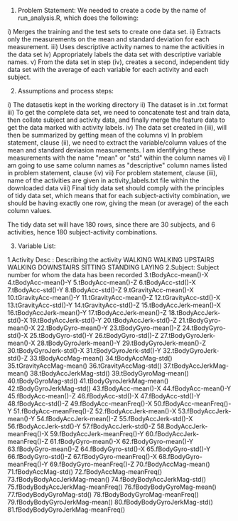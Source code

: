 1) Problem Statement: We needed to create a code by the name of run_analysis.R, which does the following:

i) Merges the training and the test sets to create one data set. ii) Extracts only the measurements on the mean and standard deviation for each measurement. iii) Uses descriptive activity names to name the activities in the data set iv) Appropriately labels the data set with descriptive variable names. v) From the data set in step (iv), creates a second, independent tidy data set with the average of each variable for each activity and each subject.

2) Assumptions and process steps:

i) The datasetis kept in the working directory ii) The dataset is in .txt format iii) To get the complete data set, we need to concatenate test and train data, then collate subject and activity data, and finally merge the feature data to get the data marked with activity labels. iv) The data set created in (iii), will then be summarized by getting mean of the columns v) In problem statement, clause (ii), we need to extract the variable/column values of the mean and standard deviasion measurements. I am identifying these measurements with the name "mean" or "std" within the column names vi) I am going to use same column names as "descriptive" column names listed in problem statement, clause (iv) vii) For problem statement, clause (iii), name of the activities are given in activity_labels.txt file within the downloaded data viii) Final tidy data set should comply with the principles of tidy data set, which means that for each subject-activity combination, we should be having exactly one row, giving the mean (or average) of the each column values.

The tidy data set will have 180 rows, since there are 30 subjects, and 6 activities, hence 180 subject-activity combinations.

3) Variable List:

1.Activity Desc : Describing the activity WALKING WALKING UPSTAIRS WALKING DOWNSTAIRS SITTING STANDING LAYING 2.Subject: Subject number for whom the data has been recorded 3.tBodyAcc-mean()-X 4.tBodyAcc-mean()-Y 5.tBodyAcc-mean()-Z 6.tBodyAcc-std()-X 7.tBodyAcc-std()-Y 8.tBodyAcc-std()-Z 9.tGravityAcc-mean()-X 10.tGravityAcc-mean()-Y 11.tGravityAcc-mean()-Z 12.tGravityAcc-std()-X 13.tGravityAcc-std()-Y 14.tGravityAcc-std()-Z 15.tBodyAccJerk-mean()-X 16.tBodyAccJerk-mean()-Y 17.tBodyAccJerk-mean()-Z 18.tBodyAccJerk-std()-X 19.tBodyAccJerk-std()-Y 20.tBodyAccJerk-std()-Z 21.tBodyGyro-mean()-X 22.tBodyGyro-mean()-Y 23.tBodyGyro-mean()-Z 24.tBodyGyro-std()-X 25.tBodyGyro-std()-Y 26.tBodyGyro-std()-Z 27.tBodyGyroJerk-mean()-X 28.tBodyGyroJerk-mean()-Y 29.tBodyGyroJerk-mean()-Z 30.tBodyGyroJerk-std()-X 31.tBodyGyroJerk-std()-Y 32.tBodyGyroJerk-std()-Z 33.tBodyAccMag-mean() 34.tBodyAccMag-std() 35.tGravityAccMag-mean() 36.tGravityAccMag-std() 37.tBodyAccJerkMag-mean() 38.tBodyAccJerkMag-std() 39.tBodyGyroMag-mean() 40.tBodyGyroMag-std() 41.tBodyGyroJerkMag-mean() 42.tBodyGyroJerkMag-std() 43.fBodyAcc-mean()-X 44.fBodyAcc-mean()-Y 45.fBodyAcc-mean()-Z 46.fBodyAcc-std()-X 47.fBodyAcc-std()-Y 48.fBodyAcc-std()-Z 49.fBodyAcc-meanFreq()-X 50.fBodyAcc-meanFreq()-Y 51.fBodyAcc-meanFreq()-Z 52.fBodyAccJerk-mean()-X 53.fBodyAccJerk-mean()-Y 54.fBodyAccJerk-mean()-Z 55.fBodyAccJerk-std()-X 56.fBodyAccJerk-std()-Y 57.fBodyAccJerk-std()-Z 58.BodyAccJerk-meanFreq()-X 59.fBodyAccJerk-meanFreq()-Y 60.fBodyAccJerk-meanFreq()-Z 61.fBodyGyro-mean()-X 62.fBodyGyro-mean()-Y 63.fBodyGyro-mean()-Z 64.fBodyGyro-std()-X 65.fBodyGyro-std()-Y 66.fBodyGyro-std()-Z 67.fBodyGyro-meanFreq()-X 68.fBodyGyro-meanFreq()-Y 69.fBodyGyro-meanFreq()-Z 70.fBodyAccMag-mean() 71.fBodyAccMag-std() 72.fBodyAccMag-meanFreq() 73.fBodyBodyAccJerkMag-mean() 74.fBodyBodyAccJerkMag-std() 75.fBodyBodyAccJerkMag-meanFreq() 76.fBodyBodyGyroMag-mean() 77.fBodyBodyGyroMag-std() 78.fBodyBodyGyroMag-meanFreq() 79.fBodyBodyGyroJerkMag-mean() 80.fBodyBodyGyroJerkMag-std() 81.fBodyBodyGyroJerkMag-meanFreq()
